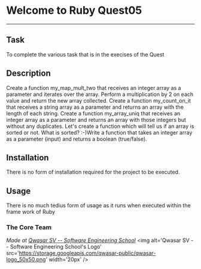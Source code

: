 # Welcome to Ruby Quest05
***

## Task
To complete the various task that is in the execises of the Quest

## Description

Create a function my_map_mult_two that receives an integer array as a parameter and iterates over the array. Perform a multiplication by 2 on each value and return the new array collected.
Create a function my_count_on_it that receives a string array as a parameter and returns an array with the length of each string.
Create a function my_array_uniq that receives an integer array as a parameter and returns an array with those integers but without any duplicates.
Let's create a function which will tell us if an array is sorted or not. What is sorted? :-)Write a function that takes an integer array as a parameter (input) and returns a boolean (true/false).

## Installation
There is no form of installation required for the project to be executed.

## Usage
There is no much tedius form of usage as it runs when executed within the frame work of Ruby

### The Core Team


<span><i>Made at <a href='https://qwasar.io'>Qwasar SV -- Software Engineering School</a></i></span>
<span><img alt='Qwasar SV -- Software Engineering School's Logo' src='https://storage.googleapis.com/qwasar-public/qwasar-logo_50x50.png' width='20px' /></span>
